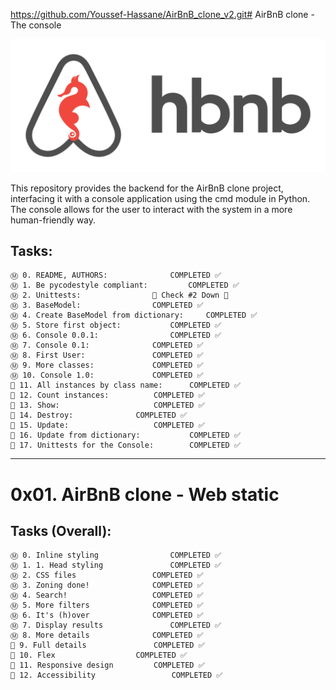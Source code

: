 https://github.com/Youssef-Hassane/AirBnB_clone_v2.git# AirBnB clone - The console

![AirBnB Logo](https://github.com/Youssef-Hassane/AirBnB_clone/blob/main/images/65f4a1dd9c51265f49d0.png)

This repository provides the backend for the AirBnB clone project, 
interfacing it with a console application using the cmd module in Python.
The console allows for the user to interact with the system in a more human-friendly way.



## Tasks:
```
Ⓜ️ 0. README, AUTHORS:				COMPLETED ✅	
Ⓜ️ 1. Be pycodestyle compliant: 		COMPLETED ✅	
Ⓜ️ 2. Unittests: 				🚨 Check #2 Down 🚨 
Ⓜ️ 3. BaseModel: 				COMPLETED ✅	
Ⓜ️ 4. Create BaseModel from dictionary:		COMPLETED ✅	
Ⓜ️ 5. Store first object: 			COMPLETED ✅
Ⓜ️ 6. Console 0.0.1:				COMPLETED ✅ 
Ⓜ️ 7. Console 0.1:				COMPLETED ✅
Ⓜ️ 8. First User:				COMPLETED ✅
Ⓜ️ 9. More classes:				COMPLETED ✅
Ⓜ️ 10. Console 1.0:				COMPLETED ✅
🚀 11. All instances by class name:		COMPLETED ✅
🚀 12. Count instances: 			COMPLETED ✅
🚀 13. Show: 					COMPLETED ✅
🚀 14. Destroy: 				COMPLETED ✅
🚀 15. Update: 					COMPLETED ✅
🚀 16. Update from dictionary: 			COMPLETED ✅
🚀 17. Unittests for the Console: 		COMPLETED ✅
```

---

# 0x01. AirBnB clone - Web static

## Tasks (Overall):
```
Ⓜ️ 0. Inline styling				COMPLETED ✅	
Ⓜ️ 1. 1. Head styling 				COMPLETED ✅	
Ⓜ️ 2. CSS files 				COMPLETED ✅ 
Ⓜ️ 3. Zoning done! 				COMPLETED ✅	
Ⓜ️ 4. Search!					COMPLETED ✅	
Ⓜ️ 5. More filters 				COMPLETED ✅
Ⓜ️ 6. It's (h)over				COMPLETED ✅ 
Ⓜ️ 7. Display results				COMPLETED ✅
Ⓜ️ 8. More details				COMPLETED ✅
🚀 9. Full details				COMPLETED ✅
🚀 10. Flex					COMPLETED ✅
🚀 11. Responsive design			COMPLETED ✅
🚀 12. Accessibility 				COMPLETED ✅
```